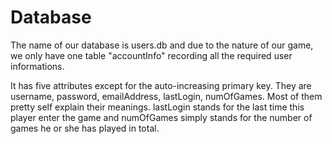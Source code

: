 # Database

The name of our database is users.db and due to the nature of our game, we only have one table "accountInfo" recording all the required user informations.

It has five attributes except for the auto-increasing primary key. They are username, password, emailAddress, lastLogin, numOfGames. Most of them pretty self explain their meanings. lastLogin stands for the last time this player enter the game and numOfGames simply stands for the number of games he or she has played in total.